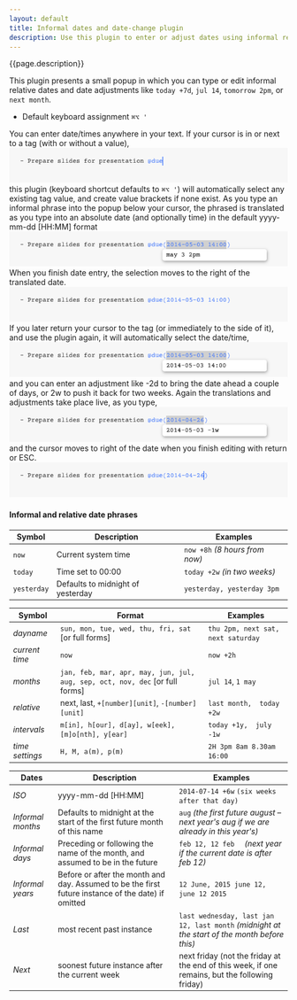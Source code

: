 ```yaml
---
layout: default
title: Informal dates and date-change plugin
description: Use this plugin to enter or adjust dates using informal relative phrases
---
```


{{page.description}}

This plugin presents a small popup in which you can type or edit informal relative dates and date adjustments like `today +7d`, `jul 14`, `tomorrow 2pm`, or `next month`.

- Default keyboard assignment `⌘⌥ '`

You can enter date/times anywhere in your text.
If your cursor is in or next to a tag (with or without a value), 
![cursor in or next to tag](./A%20PlaceCursorInOrNextToTag.png)
this plugin (keyboard shortcut defaults to `⌘⌥ '`) will automatically select any existing tag value, and create value brackets if none exist. As you type an informal phrase into the popup below your cursor, the phrased is translated as you type into an absolute date (and optionally time) in the default yyyy-mm-dd [HH:MM] format
![B InformalPhraseTranslatedLive.png](./B%20InformalPhraseTranslatedLive.png)
When you finish date entry, the selection moves to the right of the translated date.
![C AfterEntry.png](./C%20AfterEntry.png)
If you later return your cursor to the tag (or immediately to the side of it), and use the plugin again, it will automatically select the date/time, 
![D AutoSelectDateTime.png](./D%20AutoSelectDateTime.png)
and you can enter an adjustment like -2d to bring the date ahead a couple of days, or 2w to push it back for two weeks. Again the translations and adjustments take place live, as you type,
![E Adjust.png](./E%20Adjust.png)
and the cursor moves to right of the date when you finish editing with return or ESC.
![F AfterAdjust.png](./F%20AfterAdjust.png)
 

#### Informal and relative date phrases

Symbol | Description | Examples
-------|-------------|---------
`now` | Current system time | `now +8h` _(8 hours from now)_
`today` | Time set to 00:00 | `today +2w` _(in two weeks)_
`yesterday` | Defaults to midnight of yesterday | `yesterday, yesterday 3pm`


Symbol | Format | Examples
-------|--------|---------
_dayname_ | `sun, mon, tue, wed, thu, fri, sat` [or full forms] | `thu 2pm, next sat,  next saturday`
_current time_ | `now` | `now +2h`
_months_ | `jan, feb, mar, apr, may, jun, jul, aug, sep, oct, nov, dec` [or full forms] | `jul 14`, `1 may`
_relative_ | next, last, `+[number][unit]`,  `-[number][unit]` | `last month,  today +2w`
_intervals_ | `m[in], h[our], d[ay], w[eek], [m]o[nth], y[ear]` | `today +1y,  july -1w`
_time settings_ | `H, M, a(m), p(m)` | `2H 3pm 8am 8.30am 16:00` 

Dates | Description | Examples
------|-------------|---------
_ISO_	| yyyy-mm-dd [HH:MM] | `2014-07-14 +6w` `(six weeks after that day)`
_Informal months_ | Defaults to midnight at the start of the first future month of this name | `aug` _(the first future august – next year's aug if we are already in this year's)_
_Informal days_ | Preceding or following the name of the month, and assumed to be in the future | `feb 12, 12 feb  `  _(next year if the current date is after feb 12)_
_Informal years_ | Before or after the month and day. Assumed to be the first future instance of the date) if omitted |  `12 June, 2015 june 12, june 12 2015`
_Last_ | most recent past instance | `last wednesday, last jan 12, last month` _(midnight at the start of the month before this)_
_Next_ | soonest future instance after the current week | next friday (not the friday at the end of this week, if one remains, but the following friday)